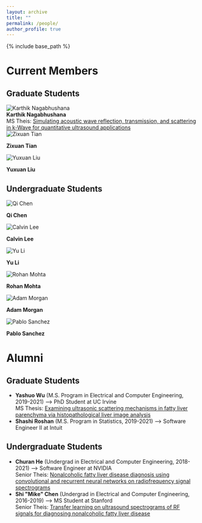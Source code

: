 ```yaml
---
layout: archive
title: ""
permalink: /people/
author_profile: true
---
```


{% include base_path %}

Current Members
======

## Graduate Students
<div class="author__avatar">
  <img src="/images/img/students/Karthik Nagabhushana.jpg" class="author__avatar" alt="Karthik Nagabhushana">
</div>
<div class="author__content">
  <b>Karthik Nagabhushana</b> <br/>
</div>
MS Theis: <a href = "pdf link">Simulating acoustic wave reflection, transmission, and scattering in k-Wave for quantitative ultrasound applications </a>  <br/>

<div class="author__avatar">
      <img src="/images/img/students/Zixuan Tian.jpg" class="author__avatar" alt="Zixuan Tian">  
</div>
<div class="author__content">
   <p><b>Zixuan Tian</b></p>
</div>

<div class="author__avatar">
      <img src="/images/img/students/Yuxuan Liu.jpg" class="author__avatar" alt="Yuxuan Liu">  
</div>
<div class="author__content">
   <p><b>Yuxuan Liu</b></p>
</div>

## Undergraduate Students

<left>
  <div class="author__avatar">
        <img src="/images/img/students/Qi Chen.jpg" class="author__avatar" alt="Qi Chen">  
  </div>
  <div class="author__content">
    <p><b>Qi Chen</b></p>
  </div>

  <div class="author__avatar">
        <img src="/images/img/students/Calvin Lee.jpg" class="author__avatar" alt="Calvin Lee">  
  </div>
  <div class="author__content">
    <p><b>Calvin Lee</b></p>
  </div>

  <div class="author__avatar">
        <img src="/images/img/students/Yu Li.jpg" class="author__avatar" alt="Yu Li">  
  </div>
  <div class="author__content">
    <p><b>Yu Li</b></p>
  </div>
  
  <div class="author__avatar">
        <img src="/images/img/students/Rohan Mohta.jpg" class="author__avatar" alt="Rohan Mohta">  
  </div>
  <div class="author__content">
    <p><b>Rohan Mohta</b></p>
  </div>

  <div class="author__avatar">
        <img src="/images/img/students/Adam Morgan.jpg" class="author__avatar" alt="Adam Morgan">  
  </div>
  <div class="author__content">
    <p><b>Adam Morgan</b></p>
  </div>

  <div class="author__avatar">
        <img src="/images/img/students/Pablo Sanchez.jpg" class="author__avatar" alt="Pablo Sanchez">  
  </div>
  <div class="author__content">
    <p><b>Pablo Sanchez</b></p>
  </div>
</left>  


Alumni
======
## Graduate Students
- **Yashuo Wu** (M.S. Program in Electrical and Computer Engineering, 2019-2021) --> PhD Student at UC Irvine  <br/>
  MS Thesis: <a href = "pdf link">Examining ultrasonic scattering mechanisms in fatty liver parenchyma via histopathological liver image analysis  </a>  
- **Shashi Roshan** (M.S. Program in Statistics, 2019-2021) --> Software Engineer II at Intuit

## Undergraduate Students
- **Churan He** (Undergrad in Electrical and Computer Engineering, 2018-2021) --> Software Engineer at NVIDIA  <br/>
  Senior Theis: <a href = "pdf link">Nonalcoholic fatty liver disease diagnosis using convolutional and recurrent neural networks on radiofrequency signal spectrograms </a>  
- **Shi "Mike" Chen** (Undergrad in Electrical and Computer Engineering, 2016-2019) --> MS Student at Stanford  <br/>
  Senior Theis: <a href = "pdf link">Transfer learning on ultrasound spectrograms of RF signals for diagnosing nonalcoholic fatty liver disease </a>  
<br/>

